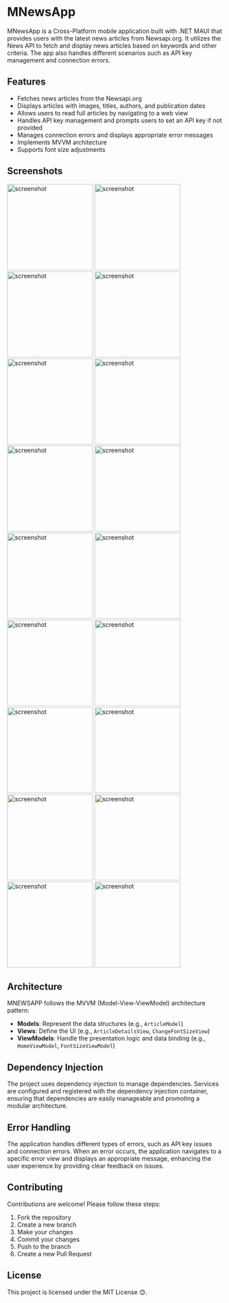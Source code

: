 # MNewsApp

MNewsApp is a Cross-Platform mobile application built with .NET MAUI that provides users with the latest news articles from Newsapi.org. It utilizes the News API to fetch and display news articles based on keywords and other criteria. The app also handles different scenarios such as API key management and connection errors.

## Features

- Fetches news articles from the Newsapi.org
- Displays articles with images, titles, authors, and publication dates
- Allows users to read full articles by navigating to a web view
- Handles API key management and prompts users to set an API key if not provided
- Manages connection errors and displays appropriate error messages
- Implements MVVM architecture
- Supports font size adjustments

## Screenshots
<img src="MNEWSAPP/ReadMe/mnews_screenshot%20(4).png" alt="screenshot" width="200"/>
<img src="MNEWSAPP/ReadMe/mnews_screenshot%20(13).png" alt="screenshot" width="200"/>
<img src="MNEWSAPP/ReadMe/mnews_screenshot%20(6).png" alt="screenshot" width="200"/>
<img src="MNEWSAPP/ReadMe/mnews_screenshot%20(14).png" alt="screenshot" width="200"/>
<img src="MNEWSAPP/ReadMe/mnews_screenshot%20(8).png" alt="screenshot" width="200"/>
<img src="MNEWSAPP/ReadMe/mnews_screenshot%20(16).png" alt="screenshot" width="200"/>
<img src="MNEWSAPP/ReadMe/mnews_screenshot%20(3).png" alt="screenshot" width="200"/>
<img src="MNEWSAPP/ReadMe/mnews_screenshot%20(17).png" alt="screenshot" width="200"/>
<img src="MNEWSAPP/ReadMe/mnews_screenshot%20(15).png" alt="screenshot" width="200"/>
<img src="MNEWSAPP/ReadMe/mnews_screenshot%20(7).png" alt="screenshot" width="200"/>
<img src="MNEWSAPP/ReadMe/mnews_screenshot%20(10).png" alt="screenshot" width="200"/>
<img src="MNEWSAPP/ReadMe/mnews_screenshot%20(5).png" alt="screenshot" width="200"/>
<img src="MNEWSAPP/ReadMe/mnews_screenshot%20(17).png" alt="screenshot" width="200"/>
<img src="MNEWSAPP/ReadMe/mnews_screenshot%20(9).png" alt="screenshot" width="200"/>
<img src="MNEWSAPP/ReadMe/mnews_screenshot%20(12).png" alt="screenshot" width="200"/>
<img src="MNEWSAPP/ReadMe/mnews_screenshot%20(11).png" alt="screenshot" width="200"/>
<img src="MNEWSAPP/ReadMe/mnews_screenshot%20(2).png" alt="screenshot" width="200"/>
<img src="MNEWSAPP/ReadMe/mnews_screenshot%20(1).jpg" alt="screenshot" width="200"/>


## Architecture

MNEWSAPP follows the MVVM (Model-View-ViewModel) architecture pattern:
- **Models**: Represent the data structures (e.g., `ArticleModel`)
- **Views**: Define the UI (e.g., `ArticleDetailsView`, `ChangeFontSizeView`)
- **ViewModels**: Handle the presentation logic and data binding (e.g., `HomeViewModel`, `FontSizeViewModel`)

## Dependency Injection

The project uses dependency injection to manage dependencies. Services are configured and registered with the dependency injection container, ensuring that dependencies are easily manageable and promoting a modular architecture.

## Error Handling

The application handles different types of errors, such as API key issues and connection errors. When an error occurs, the application navigates to a specific error view and displays an appropriate message, enhancing the user experience by providing clear feedback on issues.

## Contributing

Contributions are welcome! Please follow these steps:
1. Fork the repository
2. Create a new branch 
3. Make your changes
4. Commit your changes 
5. Push to the branch 
6. Create a new Pull Request

## License

This project is licensed under the MIT License 😊.
